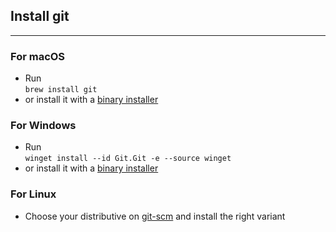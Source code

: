 ## Install git

--------------

### For macOS

- Run  
`brew install git`
- or install it with a [binary installer ](https://git-scm.com/download/mac)

### For Windows

- Run   
`winget install --id Git.Git -e --source winget`
- or install it with a [binary installer ](https://git-scm.com/download/win)

### For Linux

- Choose your distributive on [git-scm](https://git-scm.com/download/linux) and install the right variant

